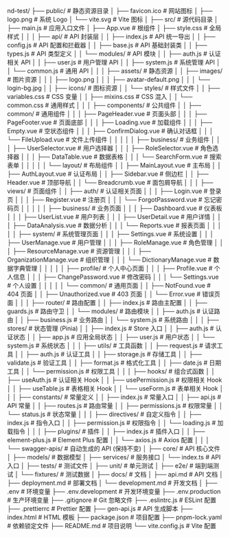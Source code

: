 nd-test/
├── public/                          # 静态资源目录
│   ├── favicon.ico                  # 网站图标
│   ├── logo.png                     # 系统 Logo
│   └── vite.svg                     # Vite 图标
│
├── src/                             # 源代码目录
│   ├── main.js                      # 应用入口文件
│   ├── App.vue                      # 根组件
│   ├── style.css                    # 全局样式
│   │
│   ├── api/                         # API 封装层
│   │   ├── index.js                 # API 统一导出
│   │   ├── config.js                # API 配置和拦截器
│   │   ├── base.js                  # API 基础封装类
│   │   ├── types.js                 # API 类型定义
│   │   └── modules/                 # API 模块
│   │       ├── auth.js              # 认证相关 API
│   │       ├── user.js              # 用户管理 API
│   │       ├── system.js            # 系统管理 API
│   │       └── common.js            # 通用 API
│   │
│   ├── assets/                      # 静态资源
│   │   ├── images/                  # 图片资源
│   │   │   ├── logo.png
│   │   │   ├── avatar-default.png
│   │   │   └── login-bg.jpg
│   │   ├── icons/                   # 图标资源
│   │   └── styles/                  # 样式文件
│   │       ├── variables.css        # CSS 变量
│   │       ├── mixins.css           # CSS 混入
│   │       └── common.css           # 通用样式
│   │
│   ├── components/                  # 公共组件
│   │   ├── common/                  # 通用组件
│   │   │   ├── PageHeader.vue       # 页面头部
│   │   │   ├── PageFooter.vue       # 页面底部
│   │   │   ├── Loading.vue          # 加载组件
│   │   │   ├── Empty.vue            # 空状态组件
│   │   │   ├── ConfirmDialog.vue    # 确认对话框
│   │   │   └── FileUpload.vue       # 文件上传组件
│   │   │
│   │   ├── business/                # 业务组件
│   │   │   ├── UserSelector.vue     # 用户选择器
│   │   │   ├── RoleSelector.vue     # 角色选择器
│   │   │   ├── DataTable.vue        # 数据表格
│   │   │   └── SearchForm.vue       # 搜索表单
│   │   │
│   │   └── layout/                  # 布局组件
│   │       ├── MainLayout.vue       # 主布局
│   │       ├── AuthLayout.vue       # 认证布局
│   │       ├── Sidebar.vue          # 侧边栏
│   │       ├── Header.vue           # 顶部导航
│   │       └── Breadcrumb.vue       # 面包屑导航
│   │
│   ├── views/                       # 页面组件
│   │   ├── auth/                    # 认证相关页面
│   │   │   ├── Login.vue            # 登录页
│   │   │   ├── Register.vue         # 注册页
│   │   │   └── ForgotPassword.vue   # 忘记密码页
│   │   │
│   │   ├── business/                # 业务页面
│   │   │   ├── Dashboard.vue        # 仪表板
│   │   │   ├── UserList.vue         # 用户列表
│   │   │   ├── UserDetail.vue       # 用户详情
│   │   │   ├── DataAnalysis.vue     # 数据分析
│   │   │   └── Reports.vue          # 报表页面
│   │   │
│   │   ├── system/                  # 系统管理页面
│   │   │   ├── Settings.vue         # 系统设置
│   │   │   ├── UserManage.vue       # 用户管理
│   │   │   ├── RoleManage.vue       # 角色管理
│   │   │   ├── ResourceManage.vue   # 资源管理
│   │   │   ├── OrganizationManage.vue # 组织管理
│   │   │   └── DictionaryManage.vue # 数据字典管理
│   │   │
│   │   ├── profile/                 # 个人中心页面
│   │   │   ├── Profile.vue          # 个人信息
│   │   │   ├── ChangePassword.vue   # 修改密码
│   │   │   └── Settings.vue         # 个人设置
│   │   │
│   │   └── common/                  # 通用页面
│   │       ├── NotFound.vue         # 404 页面
│   │       ├── Unauthorized.vue     # 403 页面
│   │       └── Error.vue            # 错误页面
│   │
│   ├── router/                      # 路由配置
│   │   ├── index.js                 # 路由主配置
│   │   ├── guards.js                # 路由守卫
│   │   └── modules/                 # 路由模块
│   │       ├── auth.js              # 认证路由
│   │       ├── business.js          # 业务路由
│   │       └── system.js            # 系统路由
│   │
│   ├── stores/                      # 状态管理 (Pinia)
│   │   ├── index.js                 # Store 入口
│   │   ├── auth.js                  # 认证状态
│   │   ├── app.js                   # 应用全局状态
│   │   ├── user.js                  # 用户状态
│   │   └── system.js                # 系统状态
│   │
│   ├── utils/                       # 工具函数
│   │   ├── request.js               # 请求工具
│   │   ├── auth.js                  # 认证工具
│   │   ├── storage.js               # 存储工具
│   │   ├── validate.js              # 验证工具
│   │   ├── format.js                # 格式化工具
│   │   ├── date.js                  # 日期工具
│   │   └── permission.js            # 权限工具
│   │
│   ├── hooks/                       # 组合式函数
│   │   ├── useAuth.js               # 认证相关 Hook
│   │   ├── usePermission.js         # 权限相关 Hook
│   │   ├── useTable.js              # 表格相关 Hook
│   │   └── useForm.js               # 表单相关 Hook
│   │
│   ├── constants/                   # 常量定义
│   │   ├── index.js                 # 常量入口
│   │   ├── api.js                   # API 常量
│   │   ├── routes.js                # 路由常量
│   │   ├── permissions.js           # 权限常量
│   │   └── status.js                # 状态常量
│   │
│   ├── directives/                  # 自定义指令
│   │   ├── index.js                 # 指令入口
│   │   ├── permission.js            # 权限指令
│   │   └── loading.js               # 加载指令
│   │
│   ├── plugins/                     # 插件
│   │   ├── index.js                 # 插件入口
│   │   ├── element-plus.js          # Element Plus 配置
│   │   └── axios.js                 # Axios 配置
│   │
│   └── swagger-apis/                # 自动生成的 API (保持不变)
│       ├── core/                    # API 核心文件
│       ├── models/                  # 数据模型
│       ├── services/                # 服务接口
│       └── index.ts                 # API 入口
│
├── tests/                           # 测试文件
│   ├── unit/                        # 单元测试
│   ├── e2e/                         # 端到端测试
│   └── fixtures/                    # 测试数据
│
├── docs/                            # 文档
│   ├── api.md                       # API 文档
│   ├── deployment.md                # 部署文档
│   └── development.md               # 开发文档
│
├── .env                             # 环境变量
├── .env.development                 # 开发环境变量
├── .env.production                  # 生产环境变量
├── .gitignore                       # Git 忽略文件
├── .eslintrc.js                     # ESLint 配置
├── .prettierrc                      # Prettier 配置
├── gen-api.js                       # API 生成脚本
├── index.html                       # HTML 模板
├── package.json                     # 项目配置
├── pnpm-lock.yaml                   # 依赖锁定文件
├── README.md                        # 项目说明
└── vite.config.js                   # Vite 配置